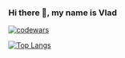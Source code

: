 ### Hi there 👋, my name is Vlad


[![codewars](https://www.codewars.com/users/saliyy/badges/large)](https://www.codewars.com/users/saliyy)  



[![Top Langs](https://github-readme-stats.vercel.app/api/top-langs/?username=saliyy)](https://github.com/anuraghazra/github-readme-stats)
